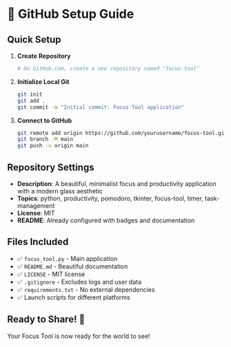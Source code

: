 # 🚀 GitHub Setup Guide

## Quick Setup

1. **Create Repository**
   ```bash
   # On GitHub.com, create a new repository named "focus-tool"
   ```

2. **Initialize Local Git**
   ```bash
   git init
   git add .
   git commit -m "Initial commit: Focus Tool application"
   ```

3. **Connect to GitHub**
   ```bash
   git remote add origin https://github.com/yourusername/focus-tool.git
   git branch -M main
   git push -u origin main
   ```

## Repository Settings

- **Description**: A beautiful, minimalist focus and productivity application with a modern glass aesthetic
- **Topics**: python, productivity, pomodoro, tkinter, focus-tool, timer, task-management
- **License**: MIT
- **README**: Already configured with badges and documentation

## Files Included

- ✅ `focus_tool.py` - Main application
- ✅ `README.md` - Beautiful documentation
- ✅ `LICENSE` - MIT license
- ✅ `.gitignore` - Excludes logs and user data
- ✅ `requirements.txt` - No external dependencies
- ✅ Launch scripts for different platforms

## Ready to Share! 🎉

Your Focus Tool is now ready for the world to see!

